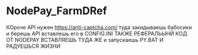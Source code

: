 # NodePay_FarmDRef
 
КОроче API нужен https://anti-captcha.com/   туда закидываешь бабосики и берешь API вставлешь его в CONFIG.INI
ТАКЖЕ РЕФЕРАЛЬЫНЙ КОД ОТ NODEPAY ВСТАВЛЯЕШЬ ТУДА ЖЕ
и запускаешь PY.BAT И РАДУЕШЬСЯ ЖИЗНИ
